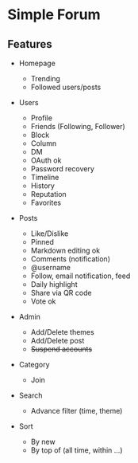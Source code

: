 # Simple Forum

## Features

- Homepage
  - Trending
  - Followed users/posts

- Users 
  - Profile
  - Friends (Following, Follower)
  - Block
  - Column
  - DM
  - OAuth    ok
  - Password recovery
  - Timeline
  - History
  - Reputation
  - Favorites
- Posts 
  - Like/Dislike
  - Pinned
  - Markdown editing  ok
  - Comments (notification)
  - @username
  - Follow, email notification, feed
  - Daily highlight
  - Share via QR code
  - Vote ok
- Admin
  - Add/Delete themes
  - Add/Delete post
  - ~~Suspend accounts~~
- Category
  - Join
- Search
  - Advance filter (time, theme)
- Sort
  - By new
  - By top of (all time, within ...)
